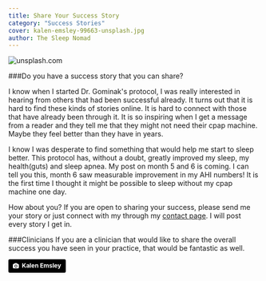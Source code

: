 ```yaml
---
title: Share Your Success Story
category: "Success Stories"
cover: kalen-emsley-99663-unsplash.jpg
author: The Sleep Nomad
---
```


![unsplash.com](./kalen-emsley-99663-unsplash.jpg)

###Do you have a success story that you can share?

I know when I started Dr. Gominak's protocol, I was really interested in hearing from others that had been successful already. It turns out that it is hard to find these kinds of stories online. It is hard to connect with those that have already been through it. It is so inspiring when I get a message from a reader and they tell me that they might not need their cpap machine. Maybe they feel better than they have in years.

I know I was desperate to find something that would help me start to sleep better. This protocol has, without a doubt, greatly improved my sleep, my health(guts) and sleep apnea. My post on month 5 and 6 is coming. I can tell you this, month 6 saw measurable improvement in my AHI numbers! It is the first time I thought it might be possible to sleep without my cpap machine one day.

How about you? If you are open to sharing your success, please send me your story or just connect with my through my [contact page](/contact/). I will post every story I get in.

###Clinicians
If you are a clinician that would like to share the overall success you have seen in your practice, that would be fantastic as well.

<a style="background-color:black;color:white;text-decoration:none;padding:4px 6px;font-family:-apple-system, BlinkMacSystemFont, &quot;San Francisco&quot;, &quot;Helvetica Neue&quot;, Helvetica, Ubuntu, Roboto, Noto, &quot;Segoe UI&quot;, Arial, sans-serif;font-size:12px;font-weight:bold;line-height:1.2;display:inline-block;border-radius:3px" href="https://unsplash.com/@kalenemsley?utm_medium=referral&amp;utm_campaign=photographer-credit&amp;utm_content=creditBadge" target="_blank" rel="noopener noreferrer" title="Download free do whatever you want high-resolution photos from Kalen Emsley"><span style="display:inline-block;padding:2px 3px"><svg xmlns="http://www.w3.org/2000/svg" style="height:12px;width:auto;position:relative;vertical-align:middle;top:-1px;fill:white" viewBox="0 0 32 32"><title>unsplash-logo</title><path d="M20.8 18.1c0 2.7-2.2 4.8-4.8 4.8s-4.8-2.1-4.8-4.8c0-2.7 2.2-4.8 4.8-4.8 2.7.1 4.8 2.2 4.8 4.8zm11.2-7.4v14.9c0 2.3-1.9 4.3-4.3 4.3h-23.4c-2.4 0-4.3-1.9-4.3-4.3v-15c0-2.3 1.9-4.3 4.3-4.3h3.7l.8-2.3c.4-1.1 1.7-2 2.9-2h8.6c1.2 0 2.5.9 2.9 2l.8 2.4h3.7c2.4 0 4.3 1.9 4.3 4.3zm-8.6 7.5c0-4.1-3.3-7.5-7.5-7.5-4.1 0-7.5 3.4-7.5 7.5s3.3 7.5 7.5 7.5c4.2-.1 7.5-3.4 7.5-7.5z"></path></svg></span><span style="display:inline-block;padding:2px 3px">Kalen Emsley</span></a>
